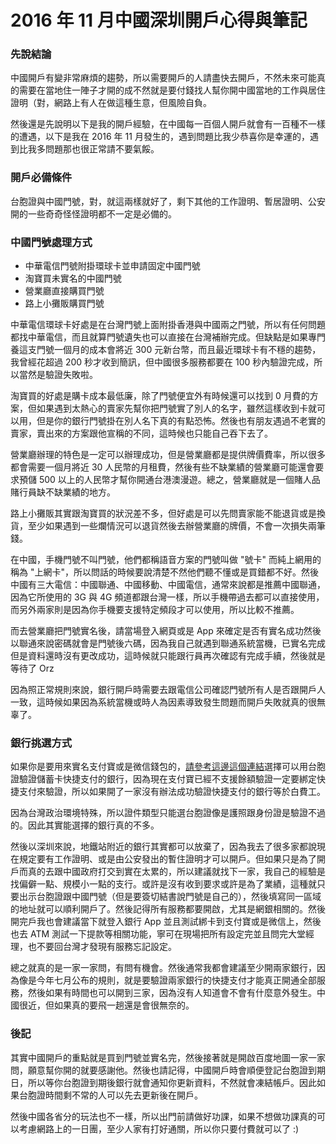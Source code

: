 2016 年 11 月中國深圳開戶心得與筆記
====

### 先說結論

中國開戶有變非常麻煩的趨勢，所以需要開戶的人請盡快去開戶，不然未來可能真的需要在當地住一陣子才開的成不然就是要付錢找人幫你開中國當地的工作與居住證明（對，網路上有人在做這種生意，但風險自負。

然後還是先說明以下是我的開戶經驗，在中國每一百個人開戶就會有一百種不一樣的遭遇，以下是我在 2016 年 11 月發生的，遇到問題比我少恭喜你是幸運的，遇到比我多問題那也很正常請不要氣餒。

### 開戶必備條件

台胞證與中國門號，對，就這兩樣就好了，剩下其他的工作證明、暫居證明、公安開的一些奇奇怪怪證明都不一定是必備的。

### 中國門號處理方式

* 中華電信門號附掛環球卡並申請固定中國門號
* 淘寶買未實名的中國門號
* 營業廳直接購買門號
* 路上小攤販購買門號

中華電信環球卡好處是在台灣門號上面附掛香港與中國兩之門號，所以有任何問題都找中華電信，而且就算門號遺失也可以直接在台灣補辦完成。但缺點是如果專門養這支門號一個月的成本會將近 300 元新台幣，而且最近環球卡有不穩的趨勢，我曾經花超過 200 秒才收到簡訊，但中國很多服務都要在 100 秒內驗證完成，所以當然是驗證失敗啦。

淘寶買的好處是購卡成本最低廉，除了門號便宜外有時候還可以找到 0 月費的方案，但如果遇到太熱心的賣家先幫你把門號實了別人的名字，雖然這樣收到卡就可以用，但是你的銀行門號掛在別人名下真的有點恐怖。然後也有朋友遇過不老實的賣家，賣出來的方案跟他宣稱的不同，這時候也只能自己吞下去了。

營業廳辦理的特色是一定可以辦理成功，但是營業廳都是提供牌價費率，所以很多都會需要一個月將近 30 人民幣的月租費，然後有些不缺業績的營業廳可能還會要求預儲 500 以上的人民幣才幫你開通台港澳漫遊。總之，營業廳就是一個賭人品賭行員缺不缺業績的地方。

路上小攤販其實跟淘寶買的狀況差不多，但好處是可以先問賣家能不能退貨或是換貨，至少如果遇到一些爛情況可以退貨然後去辦營業廳的牌價，不會一次損失兩筆錢。

在中國，手機門號不叫門號，他們都稱語音方案的門號叫做 "號卡" 而純上網用的稱為 "上網卡"，所以問話的時候要說清楚不然他們聽不懂或是買錯都不好。然後中國有三大電信：中國聯通、中國移動、中國電信，通常來說都是推薦中國聯通，因為它所使用的 3G 與 4G 頻道都跟台灣一樣，所以手機帶過去都可以直接使用，而另外兩家則是因為你手機要支援特定頻段才可以使用，所以比較不推薦。

而去營業廳把門號實名後，請當場登入網頁或是 App 來確定是否有實名成功然後以聯通來說密碼就會是門號後六碼，因為我自己就遇到聯通系統當機，已實名完成但是資料還時沒有更改成功，這時候就只能跟行員再次確認有完成手續，然後就是等待了 Orz

因為照正常規則來說，銀行開戶時需要去跟電信公司確認門號所有人是否跟開戶人一致，這時候如果因為系統當機或時人為因素導致發生問題而開戶失敗就真的很無辜了。

### 銀行挑選方式

如果你是要用來實名支付寶或是微信錢包的，[請參考這邊這個連結](https://cshall.alipay.com/lab/help_detail.htm?help_id=10002952)選擇可以用台胞證驗證儲蓄卡快捷支付的銀行，因為現在支付寶已經不支援餘額驗證一定要綁定快捷支付來驗證，所以如果開了一家沒有辦法成功驗證快捷支付的銀行等於白費工。

因為台灣政治環境特殊，所以證件類型只能選台胞證像是護照跟身份證是驗證不過的。因此其實能選擇的銀行真的不多。

然後以深圳來說，地鐵站附近的銀行其實都可以放棄了，因為我去了很多家都說現在規定要有工作證明、或是由公安發出的暫住證明才可以開戶。但如果只是為了開戶而真的去跟中國政府打交到實在太累的，所以建議就找下一家，我自己的經驗是找偏僻一點、規模小一點的支行。或許是沒有收到要求或許是為了業績，這種就只要出示台胞證跟中國門號（但是要簽切結書說門號是自己的），然後填寫同一區域的地址就可以順利開戶了。然後記得所有服務都要開啟，尤其是網銀相關的。然後開完戶我也會建議當下就登入銀行 App 並且測試綁卡到支付寶或是微信上，然後也去 ATM 測試一下提款等相關功能，寧可在現場把所有設定完並且問完大堂經理，也不要回台灣才發現有服務忘記設定。

總之就真的是一家一家問，有問有機會。然後通常我都會建議至少開兩家銀行，因為像是今年七月公布的規則，就是要驗證兩家銀行的快捷支付才能真正開通全部服務，然後如果有時間也可以開到三家，因為沒有人知道會不會有什麼意外發生。中國很近，但如果真的要飛一趟還是會很無奈的。


### 後記

其實中國開戶的重點就是買到門號並實名完，然後接著就是開啟百度地圖一家一家問，願意幫你開的就要感謝他。然後也請記得，中國開戶時會順便登記台胞證到期日，所以等你台胞證到期後銀行就會通知你更新資料，不然就會凍結帳戶。因此如果台胞證時間剩不常的人可以先去更新後在開戶。

然後中國各省分的玩法也不一樣，所以出門前請做好功課，如果不想做功課真的可以考慮網路上的一日團，至少人家有打好通關，所以你只要付費就可以了 :)



